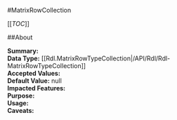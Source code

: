 #MatrixRowCollection

[[_TOC_]]

##About

**Summary:**   
**Data Type:** [[Rdl.MatrixRowTypeCollection|/API/Rdl/Rdl-MatrixRowTypeCollection]]  
**Accepted Values:**   
**Default Value:** null  
**Impacted Features:**   
**Purpose:**   
**Usage:**   
**Caveats:**   

